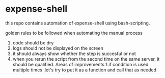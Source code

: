 # expense-shell
this repo contains automation of expense-shell using bash-scripting.

golden rules to be followed when automating the manual process

1. code should be dry
2. logs should not be displayed on the screen
3. it should always show whether the step is succesful or not
4. when you rerun the script from the second time on the same server, it should be qualified.
Areas of improvements
1.if condition is used multiple times ,let's try to put it as a function and call that as needed